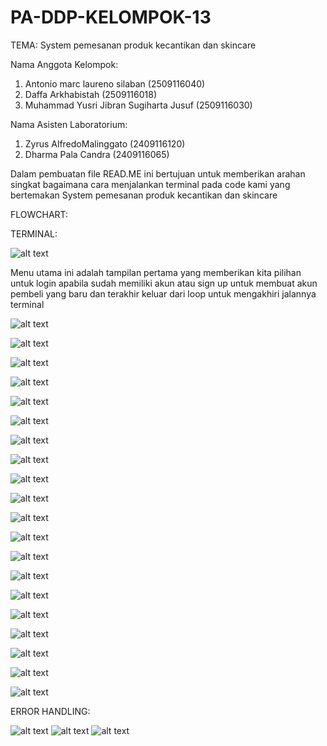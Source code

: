 # PA-DDP-KELOMPOK-13
TEMA: System pemesanan produk kecantikan dan skincare

Nama Anggota Kelompok:
1. Antonio marc laureno silaban (2509116040)
2. Daffa Arkhabistah (2509116018)
3. Muhammad Yusri Jibran Sugiharta Jusuf (2509116030)

Nama Asisten Laboratorium:
1. Zyrus AlfredoMalinggato (2409116120)
2. Dharma Pala Candra (2409116065)

Dalam pembuatan file READ.ME ini bertujuan untuk 
memberikan arahan singkat bagaimana cara menjalankan
terminal pada code kami yang bertemakan 
System pemesanan produk kecantikan dan skincare

FLOWCHART:


TERMINAL:


![alt text](https://github.com/antoniomarcLs/PA-DDP-KELOMPOK-13/blob/main/Screenshots/Menu%20utama.png?raw=true)

Menu utama ini adalah tampilan pertama yang memberikan kita pilihan untuk login apabila sudah memiliki akun atau sign up untuk membuat akun pembeli yang baru dan terakhir keluar dari loop untuk mengakhiri jalannya terminal

![alt text](https://github.com/antoniomarcLs/PA-DDP-KELOMPOK-13/blob/main/Screenshots/Login%20sebagai%20admin.png?raw=true)



![alt text](https://github.com/antoniomarcLs/PA-DDP-KELOMPOK-13/blob/main/Screenshots/Tampilan%20admin.png?raw=true)



![alt text](https://github.com/antoniomarcLs/PA-DDP-KELOMPOK-13/blob/main/Screenshots/Tambah%20produk.png?raw=true)



![alt text](https://github.com/antoniomarcLs/PA-DDP-KELOMPOK-13/blob/main/Screenshots/ubah%20produk.png?raw=true)



![alt text](https://github.com/antoniomarcLs/PA-DDP-KELOMPOK-13/blob/main/Screenshots/Hapus%20produk.png?raw=true)



![alt text](https://github.com/antoniomarcLs/PA-DDP-KELOMPOK-13/blob/main/Screenshots/Menu%20login.png?raw=true)



![alt text](https://github.com/antoniomarcLs/PA-DDP-KELOMPOK-13/blob/main/Screenshots/Menu%20pembeli.png?raw=true)



![alt text](https://github.com/antoniomarcLs/PA-DDP-KELOMPOK-13/blob/main/Screenshots/Pilih%201.png?raw=true)



![alt text](https://github.com/antoniomarcLs/PA-DDP-KELOMPOK-13/blob/main/Screenshots/Tambah%20file%20ke%20keranjang.png?raw=true)



![alt text](https://github.com/antoniomarcLs/PA-DDP-KELOMPOK-13/blob/main/Screenshots/Seacrh.png?raw=true)



![alt text](https://github.com/antoniomarcLs/PA-DDP-KELOMPOK-13/blob/main/Screenshots/Pilih%20barang%20dari%20searching.png?raw=true)



![alt text](https://github.com/antoniomarcLs/PA-DDP-KELOMPOK-13/blob/main/Screenshots/Masukkan%20jenis%20kulit.png?raw=true)



![alt text](https://github.com/antoniomarcLs/PA-DDP-KELOMPOK-13/blob/main/Screenshots/Lihat%20rekomendasi.png?raw=true)



![alt text](https://github.com/antoniomarcLs/PA-DDP-KELOMPOK-13/blob/main/Screenshots/Penjelasan.png?raw=true)



![alt text](https://github.com/antoniomarcLs/PA-DDP-KELOMPOK-13/blob/main/Screenshots/Cek%20keranjang.png?raw=true)



![alt text](https://github.com/antoniomarcLs/PA-DDP-KELOMPOK-13/blob/main/Screenshots/Checkout%20berhasil.png?raw=true)



![alt text](https://github.com/antoniomarcLs/PA-DDP-KELOMPOK-13/blob/main/Invoice1.png?raw=true)



![alt text](https://github.com/antoniomarcLs/PA-DDP-KELOMPOK-13/blob/main/Screenshots/Top%20up.png?raw=true)



![alt text](https://github.com/antoniomarcLs/PA-DDP-KELOMPOK-13/blob/main/Screenshots/Sign%20up.png?raw=true)



![alt text](https://github.com/antoniomarcLs/PA-DDP-KELOMPOK-13/blob/main/Screenshots/Keluar%20dari%20looping.png?raw=true)



ERROR HANDLING:

![alt text](https://github.com/antoniomarcLs/PA-DDP-KELOMPOK-13/blob/main/Screenshots/Error%20ctrl%20c.png?raw=true)
![alt text](https://github.com/antoniomarcLs/PA-DDP-KELOMPOK-13/blob/main/Screenshots/Error%20ctrl%20z.png?raw=true)
![alt text](https://github.com/antoniomarcLs/PA-DDP-KELOMPOK-13/blob/main/Screenshots/Error%20iput.png?raw=true)






